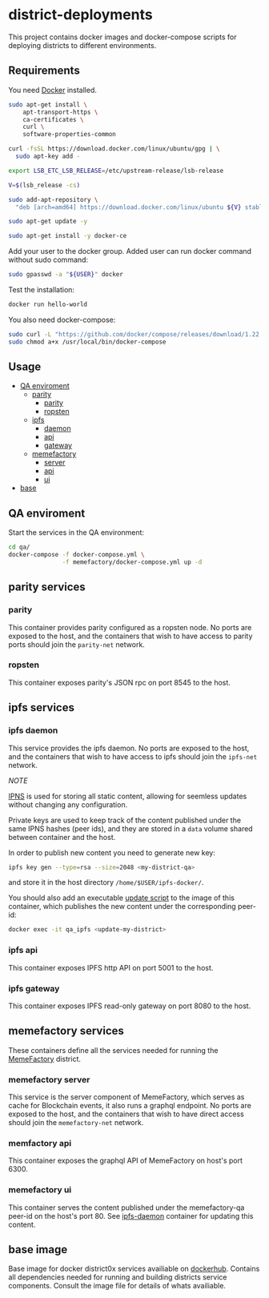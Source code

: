 # district-deployments

This project contains docker images and docker-compose scripts for deploying districts to different environments.

## Requirements

You need [Docker](https://www.docker.com/) installed.

```bash
sudo apt-get install \
    apt-transport-https \
    ca-certificates \
    curl \
    software-properties-common

curl -fsSL https://download.docker.com/linux/ubuntu/gpg | \
  sudo apt-key add -

export LSB_ETC_LSB_RELEASE=/etc/upstream-release/lsb-release

V=$(lsb_release -cs)

sudo add-apt-repository \
  "deb [arch=amd64] https://download.docker.com/linux/ubuntu ${V} stable"

sudo apt-get update -y

sudo apt-get install -y docker-ce
```

Add your user to the docker group. Added user can run docker command without sudo command:
```bash
sudo gpasswd -a "${USER}" docker
```

Test the installation:
```bash
docker run hello-world
```

You also need docker-compose:
``` bash
sudo curl -L "https://github.com/docker/compose/releases/download/1.22.0/docker-compose-$(uname -s)-$(uname -m)" -o /usr/local/bin/docker-compose
sudo chmod a+x /usr/local/bin/docker-compose
```

## Usage

- [QA enviroment](#qa)
  - [parity]()
    - [parity](#parity)
    - [ropsten](#parity-ropsten)
  - [ipfs](#ipfs)
    - [daemon](#ipfs-daemon)
    - [api](#ipfs-api)
    - [gateway](#)
  - [memefactory](#memfactory)
    - [server](#memfactory-server)
    - [api](#memefactory-api)
    - [ui](#memefactory-ui)
- [base](#base)

## <a name="qa"> QA enviroment </a>

Start the services in the QA environment:

``` bash
cd qa/
docker-compose -f docker-compose.yml \
               -f memefactory/docker-compose.yml up -d
```

## <a> parity services </a>

### <a name="parity"> parity </a>

This container provides parity configured as a ropsten node.
No ports are exposed to the host, and the containers that wish to have access to parity ports should join the `parity-net` network.

### <a name="ropsten"> ropsten </a>

This container exposes parity's JSON rpc on port 8545 to the host.


## <a name="ipfs"> ipfs services </a>

### <a name="ipfs-daemon"> ipfs daemon </a>

This service provides the ipfs daemon.
No ports are exposed to the host, and the containers that wish to have access to ipfs should join the `ipfs-net` network.

*NOTE*

[IPNS](https://docs.ipfs.io/guides/concepts/ipns/) is used for storing all static content, allowing for seemless updates without changing any configuration.

Private keys are used to keep track of the content published under the same IPNS hashes (peer ids), and they are stored in a `data` volume shared between container and the host.

In order to publish new content you need to generate new key:

```bash
ipfs key gen --type=rsa --size=2048 <my-district-qa>
```

and store it in the host directory `/home/$USER/ipfs-docker/`.

You should also add an executable [update script](https://github.com/district0x/deployments/blob/master/qa/ipfs/daemon/update-memefactory-ui.sh) to the image of this container, which publishes the new content under the corresponding peer-id:

```bash
docker exec -it qa_ipfs <update-my-district>
```

### <a name="ipfs-api"> ipfs api </a>

This container exposes IPFS http API on port 5001 to the host.

### <a name="ipfs-gateway"> ipfs gateway </a>

This container exposes IPFS read-only gateway on port 8080 to the host.

## <a name="memefactory"> memefactory services </a>

These containers define all the services needed for running the [MemeFactory](http://memefactory.io) district.

### <a name="memfactory-server"> memefactory server </a>

This service is the server component of MemeFactory, which serves as cache for Blockchain events, it also runs a graphql endpoint.
No ports are exposed to the host, and the containers that wish to have direct access should join the `memefactory-net` network.

### <a name="memefactory api"> memfactory api </a>

This container exposes the graphql API of MemeFactory on host's port 6300.

### <a name="memfactory ui"> memefactory ui </a>

This container serves the content published under the memefactory-qa peer-id on the host's port 80.
See [ipfs-daemon](#ipfs-daemon) container for updating this content.

## <a name="base"> base image </a>

Base image for docker district0x services availiable on [dockerhub](https://hub.docker.com/r/district0x/base/).
Contains all dependencies needed for running and building districts service components.
Consult the image file for details of whats availiable.
